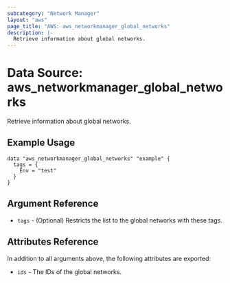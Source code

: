 ```yaml
---
subcategory: "Network Manager"
layout: "aws"
page_title: "AWS: aws_networkmanager_global_networks"
description: |-
  Retrieve information about global networks.
---
```


# Data Source: aws_networkmanager_global_networks

Retrieve information about global networks.

## Example Usage

```hcl
data "aws_networkmanager_global_networks" "example" {
  tags = {
    Env = "test"
  }
}
```

## Argument Reference

* `tags` - (Optional) Restricts the list to the global networks with these tags.

## Attributes Reference

In addition to all arguments above, the following attributes are exported:

* `ids` - The IDs of the global networks.

